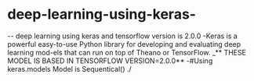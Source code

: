 # deep-learning-using-keras-
--  deep learning using keras and tensorflow version is 2.0.0
  -Keras is a powerful easy-to-use Python library for developing and evaluating deep learning mod-els that can run on top of Theano or TensorFlow.
  _** THESE MODEL IS BASED IN TENSORFLOW VERSION=2.0.0**
  -#Using  keras.models 
  Model is Sequentical()
./

